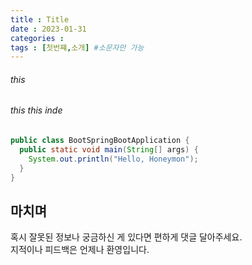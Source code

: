```yaml
---
title : Title
date : 2023-01-31
categories : 
tags : [첫번쨰,소개] #소문자만 가능
---
```


###### this
###### this this inde
```java
public class BootSpringBootApplication {
  public static void main(String[] args) {
    System.out.println("Hello, Honeymon");
  }
}
```

## <b>마치며</b>
<P>혹시 잘못된 정보나 궁금하신 게 있다면 편하게 댓글 달아주세요.<br/>
지적이나 피드백은 언제나 환영입니다.</p>